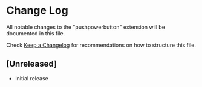 # Change Log

All notable changes to the "pushpowerbutton" extension will be documented in this file.

Check [Keep a Changelog](http://keepachangelog.com/) for recommendations on how to structure this file.

## [Unreleased]

- Initial release